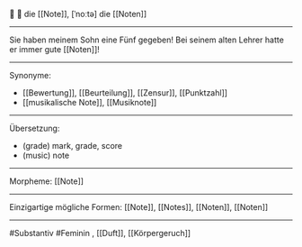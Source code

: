 🎼 🔴 die [[Note]], [ˈnoːtə]
die [[Noten]]

---
Sie haben meinem Sohn eine Fünf gegeben! Bei seinem alten Lehrer hatte er immer gute [[Noten]]!

---
Synonyme:
- [[Bewertung]], [[Beurteilung]], [[Zensur]], [[Punktzahl]]
- [[musikalische Note]], [[Musiknote]]

---
Übersetzung: 
- (grade) mark, grade, score
- (music) note

---
Morpheme:
[[Note]]

---
Einzigartige mögliche Formen: 
[[Note]], [[Notes]], [[Noten]], [[Noten]]

---
#Substantiv #Feminin
, [[Duft]], [[Körpergeruch]]